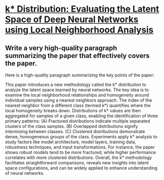 # [k* Distribution: Evaluating the Latent Space of Deep Neural Networks   using Local Neighborhood Analysis](https://arxiv.org/abs/2312.04024)

## Write a very high-quality paragraph summarizing the paper that effectively covers the paper.

 Here is a high-quality paragraph summarizing the key points of the paper:

This paper introduces a new methodology called the k* distribution to analyze the latent space learned by neural networks. The key idea is to examine the local neighborhood relationships and homogeneity around individual samples using a nearest neighbors approach. The index of the nearest neighbor from a different class (termed k*) quantifies where the local homogeneity breaks down. Distributions of k* values are then aggregated for samples of a given class, enabling the identification of three primary patterns: (A) Fractured distributions indicate multiple separated clusters of the class samples. (B) Overlapped distributions signify intermixing between classes. (C) Clustered distributions demonstrate dense, homogeneous groups of the class. Experiments apply k* analysis to study factors like model architecture, model layers, training data, robustness techniques, and input transformations. For instance, the paper shows robust models tend to be more fractured, while higher performance correlates with more clustered distributions. Overall, the k* methodology facilitates straightforward comparisons, reveals new insights into latent space configurations, and can be widely applied to enhance understanding of neural networks.

